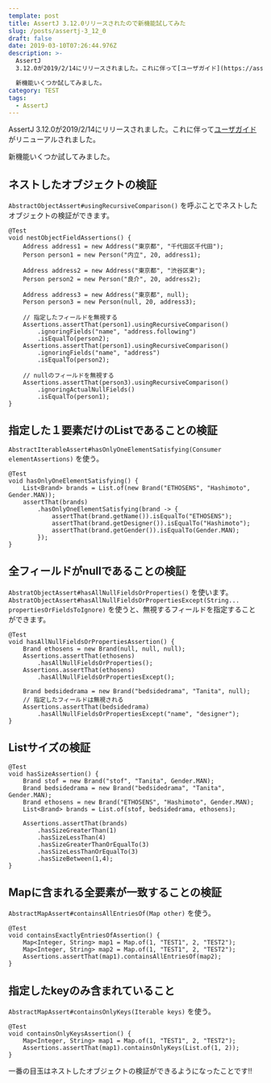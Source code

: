 ```yaml
---
template: post
title: AssertJ 3.12.0リリースされたので新機能試してみた
slug: /posts/assertj-3_12_0
draft: false
date: 2019-03-10T07:26:44.976Z
description: >-
  AssertJ
  3.12.0が2019/2/14にリリースされました。これに伴って[ユーザガイド](https://assertj.github.io/doc/)がリニューアルされました。

  新機能いくつか試してみました。
category: TEST
tags:
  - AssertJ
---
```

AssertJ 3.12.0が2019/2/14にリリースされました。これに伴って[ユーザガイド](https://assertj.github.io/doc/)がリニューアルされました。

新機能いくつか試してみました。
## ネストしたオブジェクトの検証
`AbstractObjectAssert#usingRecursiveComparison()` を呼ぶことでネストしたオブジェクトの検証ができます。

```
@Test
void nestObjectFieldAssertions() {
    Address address1 = new Address("東京都", "千代田区千代田");
    Person person1 = new Person("内立", 20, address1);

    Address address2 = new Address("東京都", "渋谷区東");
    Person person2 = new Person("良介", 20, address2);

    Address address3 = new Address("東京都", null);
    Person person3 = new Person(null, 20, address3);

    // 指定したフィールドを無視する
    Assertions.assertThat(person1).usingRecursiveComparison()
        .ignoringFields("name", "address.following")
        .isEqualTo(person2);
    Assertions.assertThat(person1).usingRecursiveComparison()
        .ignoringFields("name", "address")
        .isEqualTo(person2);

    // nullのフィールドを無視する
    Assertions.assertThat(person3).usingRecursiveComparison()
        .ignoringActualNullFields()
        .isEqualTo(person1);
}
``` 

## 指定した１要素だけのListであることの検証
`AbstractIterableAssert#hasOnlyOneElementSatisfying(Consumer elementAssertions)` を使う。

```
@Test
void hasOnlyOneElementSatisfying() {
    List<Brand> brands = List.of(new Brand("ETHOSENS", "Hashimoto", Gender.MAN));
    assertThat(brands)
        .hasOnlyOneElementSatisfying(brand -> {		     
            assertThat(brand.getName()).isEqualTo("ETHOSENS");
            assertThat(brand.getDesigner()).isEqualTo("Hashimoto");				 
            assertThat(brand.getGender()).isEqualTo(Gender.MAN);
        });
}
```

## 全フィールドがnullであることの検証
`AbstratObjectAssert#hasAllNullFieldsOrProperties()` を使います。
`AbstratObjectAssert#hasAllNullFieldsOrPropertiesExcept(String... propertiesOrFieldsToIgnore)` を使うと、無視するフィールドを指定することができます。

```
@Test
void hasAllNullFieldsOrPropertiesAssertion() {
    Brand ethosens = new Brand(null, null, null);
    Assertions.assertThat(ethosens)
        .hasAllNullFieldsOrProperties();
    Assertions.assertThat(ethosens)
        .hasAllNullFieldsOrPropertiesExcept();

    Brand bedsidedrama = new Brand("bedsidedrama", "Tanita", null);
    // 指定したフィールドは無視される
    Assertions.assertThat(bedsidedrama)
        .hasAllNullFieldsOrPropertiesExcept("name", "designer");
}
```

## Listサイズの検証

```
@Test
void hasSizeAssertion() {
    Brand stof = new Brand("stof", "Tanita", Gender.MAN);
    Brand bedsidedrama = new Brand("bedsidedrama", "Tanita", Gender.MAN);
    Brand ethosens = new Brand("ETHOSENS", "Hashimoto", Gender.MAN);
    List<Brand> brands = List.of(stof, bedsidedrama, ethosens);

    Assertions.assertThat(brands)
        .hasSizeGreaterThan(1)
        .hasSizeLessThan(4)
        .hasSizeGreaterThanOrEqualTo(3)
        .hasSizeLessThanOrEqualTo(3)
        .hasSizeBetween(1,4);
}
```

## Mapに含まれる全要素が一致することの検証
`AbstractMapAssert#containsAllEntriesOf(Map other)` を使う。

```
@Test
void containsExactlyEntriesOfAssertion() {
    Map<Integer, String> map1 = Map.of(1, "TEST1", 2, "TEST2");
    Map<Integer, String> map2 = Map.of(1, "TEST1", 2, "TEST2");
    Assertions.assertThat(map1).containsAllEntriesOf(map2);
}
```

## 指定したkeyのみ含まれていること
`AbstractMapAssert#containsOnlyKeys(Iterable keys)` を使う。

```
@Test
void containsOnlyKeysAssertion() {
    Map<Integer, String> map1 = Map.of(1, "TEST1", 2, "TEST2");
    Assertions.assertThat(map1).containsOnlyKeys(List.of(1, 2));
}
```

一番の目玉はネストしたオブジェクトの検証ができるようになったことです!!
